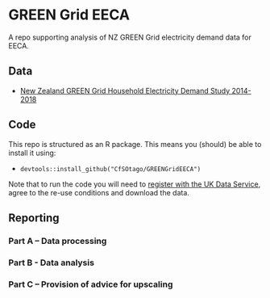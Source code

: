 # GREEN Grid EECA
A repo supporting analysis of NZ GREEN Grid electricity demand data for EECA.

## Data

 * [New Zealand GREEN Grid Household Electricity Demand Study 2014-2018](http://reshare.ukdataservice.ac.uk/853334/)

## Code

This repo is structured as an R package. This means you (should) be able to install it using:

 * `devtools::install_github("CfSOtago/GREENGridEECA")`
 
Note that to run the code you will need to [register with the UK Data Service](https://beta.ukdataservice.ac.uk/myaccount/credentials), agree to the re-use conditions and download the data.

## Reporting

### Part A – Data processing

### Part B - Data analysis

### Part C – Provision of advice for upscaling 
